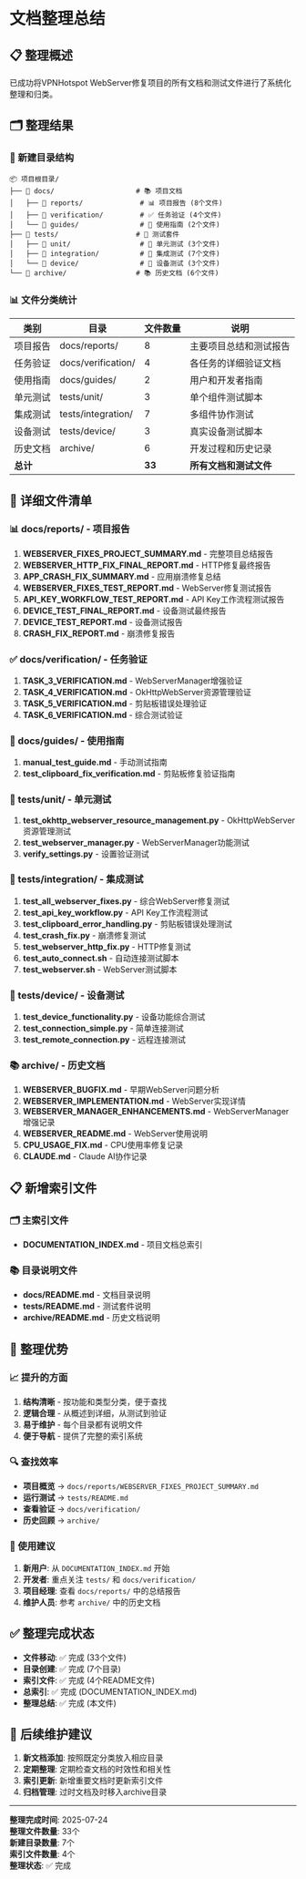 # 文档整理总结

## 📋 整理概述

已成功将VPNHotspot WebServer修复项目的所有文档和测试文件进行了系统化整理和归类。

## 🗂️ 整理结果

### 📁 新建目录结构
```
📦 项目根目录/
├── 📂 docs/                    # 📚 项目文档
│   ├── 📂 reports/              # 📊 项目报告 (8个文件)
│   ├── 📂 verification/         # ✅ 任务验证 (4个文件)
│   └── 📂 guides/               # 📖 使用指南 (2个文件)
├── 📂 tests/                   # 🧪 测试套件
│   ├── 📂 unit/                 # 🔧 单元测试 (3个文件)
│   ├── 📂 integration/          # 🔗 集成测试 (7个文件)
│   └── 📂 device/               # 📱 设备测试 (3个文件)
└── 📂 archive/                 # 📚 历史文档 (6个文件)
```

### 📊 文件分类统计

| 类别 | 目录 | 文件数量 | 说明 |
|------|------|----------|------|
| 项目报告 | docs/reports/ | 8 | 主要项目总结和测试报告 |
| 任务验证 | docs/verification/ | 4 | 各任务的详细验证文档 |
| 使用指南 | docs/guides/ | 2 | 用户和开发者指南 |
| 单元测试 | tests/unit/ | 3 | 单个组件测试脚本 |
| 集成测试 | tests/integration/ | 7 | 多组件协作测试 |
| 设备测试 | tests/device/ | 3 | 真实设备测试脚本 |
| 历史文档 | archive/ | 6 | 开发过程和历史记录 |
| **总计** | | **33** | **所有文档和测试文件** |

## 📝 详细文件清单

### 📊 docs/reports/ - 项目报告
1. **WEBSERVER_FIXES_PROJECT_SUMMARY.md** - 完整项目总结报告
2. **WEBSERVER_HTTP_FIX_FINAL_REPORT.md** - HTTP修复最终报告
3. **APP_CRASH_FIX_SUMMARY.md** - 应用崩溃修复总结
4. **WEBSERVER_FIXES_TEST_REPORT.md** - WebServer修复测试报告
5. **API_KEY_WORKFLOW_TEST_REPORT.md** - API Key工作流程测试报告
6. **DEVICE_TEST_FINAL_REPORT.md** - 设备测试最终报告
7. **DEVICE_TEST_REPORT.md** - 设备测试报告
8. **CRASH_FIX_REPORT.md** - 崩溃修复报告

### ✅ docs/verification/ - 任务验证
1. **TASK_3_VERIFICATION.md** - WebServerManager增强验证
2. **TASK_4_VERIFICATION.md** - OkHttpWebServer资源管理验证
3. **TASK_5_VERIFICATION.md** - 剪贴板错误处理验证
4. **TASK_6_VERIFICATION.md** - 综合测试验证

### 📖 docs/guides/ - 使用指南
1. **manual_test_guide.md** - 手动测试指南
2. **test_clipboard_fix_verification.md** - 剪贴板修复验证指南

### 🔧 tests/unit/ - 单元测试
1. **test_okhttp_webserver_resource_management.py** - OkHttpWebServer资源管理测试
2. **test_webserver_manager.py** - WebServerManager功能测试
3. **verify_settings.py** - 设置验证测试

### 🔗 tests/integration/ - 集成测试
1. **test_all_webserver_fixes.py** - 综合WebServer修复测试
2. **test_api_key_workflow.py** - API Key工作流程测试
3. **test_clipboard_error_handling.py** - 剪贴板错误处理测试
4. **test_crash_fix.py** - 崩溃修复测试
5. **test_webserver_http_fix.py** - HTTP修复测试
6. **test_auto_connect.sh** - 自动连接测试脚本
7. **test_webserver.sh** - WebServer测试脚本

### 📱 tests/device/ - 设备测试
1. **test_device_functionality.py** - 设备功能综合测试
2. **test_connection_simple.py** - 简单连接测试
3. **test_remote_connection.py** - 远程连接测试

### 📚 archive/ - 历史文档
1. **WEBSERVER_BUGFIX.md** - 早期WebServer问题分析
2. **WEBSERVER_IMPLEMENTATION.md** - WebServer实现详情
3. **WEBSERVER_MANAGER_ENHANCEMENTS.md** - WebServerManager增强记录
4. **WEBSERVER_README.md** - WebServer使用说明
5. **CPU_USAGE_FIX.md** - CPU使用率修复记录
6. **CLAUDE.md** - Claude AI协作记录

## 📋 新增索引文件

### 🗂️ 主索引文件
- **DOCUMENTATION_INDEX.md** - 项目文档总索引

### 📚 目录说明文件
- **docs/README.md** - 文档目录说明
- **tests/README.md** - 测试套件说明
- **archive/README.md** - 历史文档说明

## 🎯 整理优势

### 📈 提升的方面
1. **结构清晰** - 按功能和类型分类，便于查找
2. **逻辑合理** - 从概述到详细，从测试到验证
3. **易于维护** - 每个目录都有说明文件
4. **便于导航** - 提供了完整的索引系统

### 🔍 查找效率
- **项目概览** → `docs/reports/WEBSERVER_FIXES_PROJECT_SUMMARY.md`
- **运行测试** → `tests/README.md`
- **查看验证** → `docs/verification/`
- **历史回顾** → `archive/`

### 🚀 使用建议
1. **新用户**: 从 `DOCUMENTATION_INDEX.md` 开始
2. **开发者**: 重点关注 `tests/` 和 `docs/verification/`
3. **项目经理**: 查看 `docs/reports/` 中的总结报告
4. **维护人员**: 参考 `archive/` 中的历史文档

## ✅ 整理完成状态

- **文件移动**: ✅ 完成 (33个文件)
- **目录创建**: ✅ 完成 (7个目录)
- **索引文件**: ✅ 完成 (4个README文件)
- **总索引**: ✅ 完成 (DOCUMENTATION_INDEX.md)
- **整理总结**: ✅ 完成 (本文件)

## 🔄 后续维护建议

1. **新文档添加**: 按照既定分类放入相应目录
2. **定期整理**: 定期检查文档的时效性和相关性
3. **索引更新**: 新增重要文档时更新索引文件
4. **归档管理**: 过时文档及时移入archive目录

---

**整理完成时间**: 2025-07-24  
**整理文件数量**: 33个  
**新建目录数量**: 7个  
**索引文件数量**: 4个  
**整理状态**: ✅ 完成